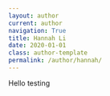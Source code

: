 ```yaml
---
layout: author
current: author
navigation: True
title: Hannah Li
date: 2020-01-01
class: author-template
permalink: /author/hannah/
---
```


Hello testing
